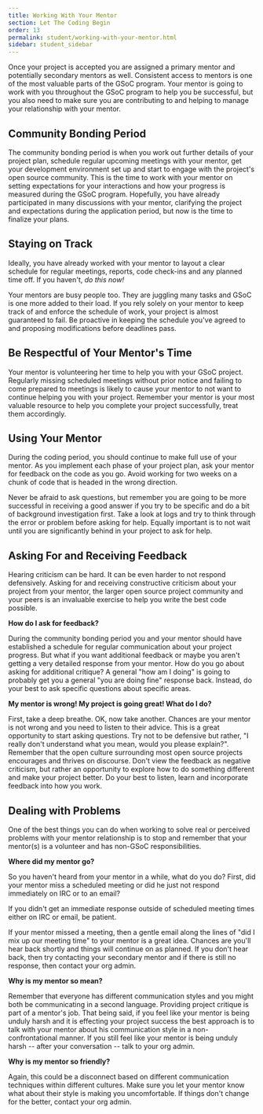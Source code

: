 ```yaml
---
title: Working With Your Mentor
section: Let The Coding Begin
order: 13
permalink: student/working-with-your-mentor.html
sidebar: student_sidebar
---
```


Once your project is accepted you are assigned a primary mentor and potentially secondary mentors as well. Consistent access to mentors is one of the most valuable parts of the GSoC program. Your mentor is going to work with you throughout the GSoC program to help you be successful, but you also need to make sure you are contributing to and helping to manage your relationship with your mentor.


## Community Bonding Period

The community bonding period is when you work out further details of your project plan, schedule regular upcoming meetings with your mentor, get your development environment set up and start to engage with the project's open source community. This is the time to work with your mentor on setting expectations for your interactions and how your progress is measured during the GSoC program. Hopefully, you have already participated in many discussions with your mentor, clarifying the project and expectations during the application period, but now is the time to finalize your plans.


## Staying on Track

Ideally, you have already worked with your mentor to layout a clear schedule for regular meetings, reports, code check-ins and any planned time off. If you haven't, *do this now!*

Your mentors are busy people too. They are juggling many tasks and GSoC is one more added to their load. If you rely solely on your mentor to keep track of and enforce the schedule of work, your project is almost guaranteed to fail. Be proactive in keeping the schedule you've agreed to and proposing modifications before deadlines pass.


## Be Respectful of Your Mentor's Time

Your mentor is volunteering her time to help you with your GSoC project. Regularly missing scheduled meetings without prior notice and failing to come prepared to meetings is likely to cause your mentor to not want to continue helping you with your project. Remember your mentor is your most valuable resource to help you complete your project successfully, treat them accordingly.


## Using Your Mentor 

During the coding period, you should continue to make full use of your mentor. As you implement each phase of your project plan, ask your mentor for feedback on the code as you go. Avoid working for two weeks on a chunk of code that is headed in the wrong direction.

Never be afraid to ask questions, but remember you are going to be more successful in receiving a good answer if you try to be specific and do a bit of background investigation first. Take a look at logs and try to think through the error or problem before asking for help. Equally important is to not wait until you are significantly behind in your project to ask for help.


## Asking For and Receiving Feedback 

Hearing criticism can be hard. It can be even harder to not respond defensively. Asking for and receiving constructive criticism about your project from your mentor, the larger open source project community and your peers is an invaluable exercise to help you write the best code possible.

**How do I ask for feedback?**

During the community bonding period you and your mentor should have established a schedule for regular communication about your project progress. But what if you want additional feedback or maybe you aren't getting a very detailed response from your mentor. How do you go about asking for additional critique? A general "how am I doing" is going to probably get you a general "you are doing fine" response back. Instead, do your best to ask specific questions about specific areas.

**My mentor is wrong! My project is going great! What do I do?**

First, take a deep breathe. OK, now take another. Chances are your mentor is not wrong and you need to listen to their advice. This is a great opportunity to start asking questions. Try not to be defensive but rather, "I really don't understand what you mean, would you please explain?". Remember that the open culture surrounding most open source projects encourages and thrives on discourse. Don't view the feedback as negative criticism, but rather an opportunity to explore how to do something different and make your project better. Do your best to listen, learn and incorporate feedback into how you work. 


## Dealing with Problems

One of the best things you can do when working to solve real or perceived problems with your mentor relationship is to stop and remember that your mentor(s) is a volunteer and has non-GSoC responsibilities. 

**Where did my mentor go?**

So you haven't heard from your mentor in a while, what do you do? First, did your mentor miss a scheduled meeting or did he just not respond immediately on IRC or to an email?  

If you didn't get an immediate response outside of scheduled meeting times either on IRC or email, be patient. 

If your mentor missed a meeting, then a gentle email along the lines of "did I mix up our meeting time" to your mentor is a great idea. Chances are you'll hear back shortly and things will continue on as planned. If you don't hear back, then try contacting your secondary mentor and if there is still no response, then contact your org admin.

**Why is my mentor so mean?**

Remember that everyone has different communication styles and you might both be communicating in a second language. Providing project critique is part of a mentor's job. That being said, if you feel like your mentor is being unduly harsh and it is effecting your project success the best approach is to talk with your mentor about his communication style in a non-confrontational manner. If you still feel like your mentor is being unduly harsh -- after your conversation -- talk to your org admin.

**Why is my mentor so friendly?**

Again, this could be a disconnect based on different communication techniques within different cultures. Make sure you let your mentor know what about their style is making you uncomfortable. If things don't change for the better, contact your org admin. 


